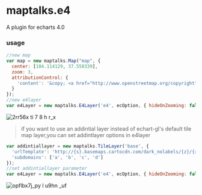# maptalks.e4
A plugin for echarts 4.0

### usage ###
```javascript
//new map
var map = new maptalks.Map("map", {
  center: [104.114129, 37.550339],
  zoom: 3,
  attributionControl: {
    'content': '&copy; <a href="http://www.openstreetmap.org/copyright">OpenStreetMap</a> contributors, &copy; <a href="https://carto.com/attributions">CARTO</a>'
  }
});
//new e4layer
var e4Layer = new maptalks.E4Layer('e4', ecOption, { hideOnZooming: false, hideOnRotating: false, hideOnMoving: false }).addTo(map);
```
![2rr56x ti 7 8 h r_x](https://user-images.githubusercontent.com/5127112/36574772-3ab165de-1882-11e8-8af8-f11ec53d9732.png)
>if you want to use an addintial layer instead of echart-gl's default tile map layer,you can set addintlayer options in e4layer
```javascript
var addintiallayer = new maptalks.TileLayer('base', {
  'urlTemplate': 'http://{s}.basemaps.cartocdn.com/dark_nolabels/{z}/{x}/{y}.png',
  'subdomains': ['a', 'b', 'c', 'd']
});
//set addintiallayer parameter
var e4Layer = new maptalks.E4Layer('e4', ecOption, { hideOnZooming: false, hideOnRotating: false, hideOnMoving: false },addintiallayer).addTo(map);
```
![opflbx7j_py l u9hn _uf](https://user-images.githubusercontent.com/5127112/36574770-391da534-1882-11e8-8d21-e690179a06d6.png)
